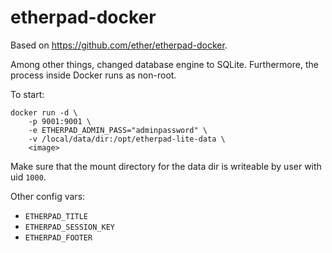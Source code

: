 etherpad-docker
===============

Based on https://github.com/ether/etherpad-docker.

Among other things, changed database engine to SQLite. Furthermore, the process
inside Docker runs as non-root.

To start:

    docker run -d \
        -p 9001:9001 \
        -e ETHERPAD_ADMIN_PASS="adminpassword" \
        -v /local/data/dir:/opt/etherpad-lite-data \
        <image>

Make sure that the mount directory for the data dir is writeable by user with
uid `1000`.

Other config vars:

- `ETHERPAD_TITLE`
- `ETHERPAD_SESSION_KEY`
- `ETHERPAD_FOOTER`
